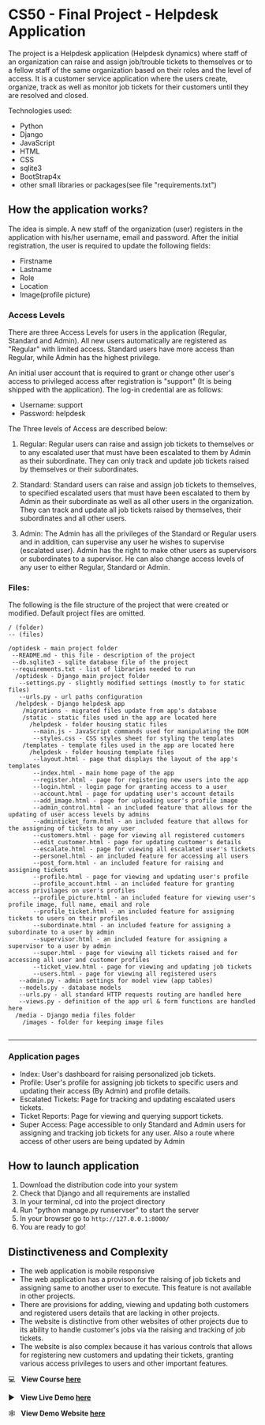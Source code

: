 # CS50 - Final Project - Helpdesk Application

The project is a Helpdesk application (Helpdesk dynamics) where staff of an organization can raise and assign job/trouble tickets to themselves or to a fellow staff of the same organization based on their roles and the level of access. It is a customer service application where the users create, organize, track as well as monitor job tickets for their customers until they are resolved and closed.

Technologies used:

- Python
- Django
- JavaScript
- HTML
- CSS
- sqlite3
- BootStrap4x
- other small libraries or packages(see file "requirements.txt")

## How the application works?

The idea is simple. A new staff of the organization (user) registers in the application with his/her username, email and password. After the initial registration, the user is required to update the following fields:

- Firstname
- Lastname
- Role
- Location
- Image(profile picture)

### Access Levels

There are three Access Levels for users in the application (Regular, Standard and Admin). All new users automatically are registered as "Regular" with limited access. Standard users have more access than Regular, while Admin has the highest privilege. 

An initial user account that is required to grant or change other user's access to privileged access after registration is "support" (It is being shipped with the application). The log-in credential are as follows:

- Username: support
- Password: helpdesk

The Three levels of Access are described below:

1. Regular: Regular users can raise and assign job tickets to themselves or to any escalated user that must have been escalated to them by Admin as their subordinate. They can only track and update job tickets raised by themselves or their subordinates.

2. Standard: Standard users can raise and assign job tickets to themselves, to specified escalated users that must have been escalated to them by Admin as their subordinate as well as all other users in the organization. They can track and update all job tickets raised by themselves, their subordinates and all other users.

3. Admin: The Admin has all the privileges of the Standard or Regular users and in addition, can supervise any user he wishes to supervise (escalated user). Admin has the right to make other users as supervisors or subordinates to a supervisor. He can also change access levels of any user to either Regular, Standard or Admin. 

### **Files:**

The following is the file structure of the project that were created or modified. Default project files are omitted.

```
/ (folder)
-- (files)

/optidesk - main project folder
 --README.md - this file - description of the project
 --db.sqlite3 - sqlite database file of the project 
 --requirements.txt - list of libraries needed to run
  /optidesk - Django main project folder   
   --settings.py - slightly modified settings (mostly to for static files)
   --urls.py - url paths configuration   
  /helpdesk - Django helpdesk app
    /migrations - migrated files update from app's database
    /static - static files used in the app are located here
      /helpdesk - folder housing static files
       --main.js - JavaScript commands used for manipulating the DOM
       --styles.css - CSS styles sheet for styling the templates
    /templates - template files used in the app are located here
      /helpdesk - folder housing template files
       --layout.html - page that displays the layout of the app's templates
       --index.html - main home page of the app
       --register.html - page for registering new users into the app
       --login.html - login page for granting access to a user
       --account.html - page for updating user's account details
       --add_image.html - page for uploading user's profile image
       --admin_control.html - an included feature that allows for the updating of user access levels by admins
       --adminticket_form.html - an included feature that allows for the assigning of tickets to any user
       --customers.html - page for viewing all registered customers
       --edit_customer.html - page for updating customer's details
       --escalate.html - page for viewing all escalated user's tickets
       --personel.html - an included feature for accessing all users
       --post_form.html - an included feature for raising and assigning tickets
       --profile.html - page for viewing and updating user's profile
       --profile_account.html - an included feature for granting access privilages on user's profiles
       --profile_picture.html - an included feature for viewing user's profile image, full name, email and role
       --profile_ticket.html - an included feature for assigning tickets to users on their profiles
       --subordinate.html - an included feature for assigning a subordinate to a user by admin
       --supervisor.html - an included feature for assigning a supervisor to a user by admin
       --super.html - page for viewing all tickets raised and for accessing all user and customer profiles
       --ticket_view.html - page for viewing and updating job tickets
       --users.html - page for viewing all registered users
   --admin.py - admin settings for model view (app tables)   
   --models.py - database models   
   --urls.py - all standard HTTP requests routing are handled here
   --views.py - definition of the app url & form functions are handled here
  /media - Django media files folder
    /images - folder for keeping image files   
  
```

---

### Application pages

- Index: User's dashboard for raising personalized job tickets.
- Profile: User's profile for assigning job tickets to specific users and updating their access (By Admin) and profile details.
- Escalated Tickets: Page for tracking and updating escalated users tickets.
- Ticket Reports: Page for viewing and querying support tickets.
- Super Access: Page accessible to only Standard and Admin users for assigning and tracking job tickets for any user. Also a route where access of other users are being updated by Admin 

## How to launch application

1. Download the distribution code into your system
2. Check that Django and all requirements are installed
3. In your terminal, cd into the project directory
4. Run "python manage.py runservser" to start the server
5. In your browser go to `http://127.0.0.1:8000/`
6. You are ready to go!

## Distinctiveness and Complexity

- The web application is mobile responsive
- The web application has a provison for the raising of job tickets and assigning same to another user to execute. This feature is not available in other projects.
- There are provisions for adding, viewing and updating both customers and registered users details that are lacking in other projects.  
- The website is distinctive from other websites of other projects due to its ability to handle customer's jobs via the raising and tracking of job tickets.
- The website is also complex because it has various controls that allows for registering new customers and updating their tickets, granting various access privileges to users and other important features. 


:computer: &nbsp; **View Course [here](https://www.edx.org/course/cs50s-web-programming-with-python-and-javascript)**

:arrow_forward: &nbsp; **View Live Demo [here](https://youtu.be/sv8WnFp1fuA)**

:spider_web: &nbsp; **View Demo Website [here](https://helpdeskdynamics.azurewebsites.net)**

